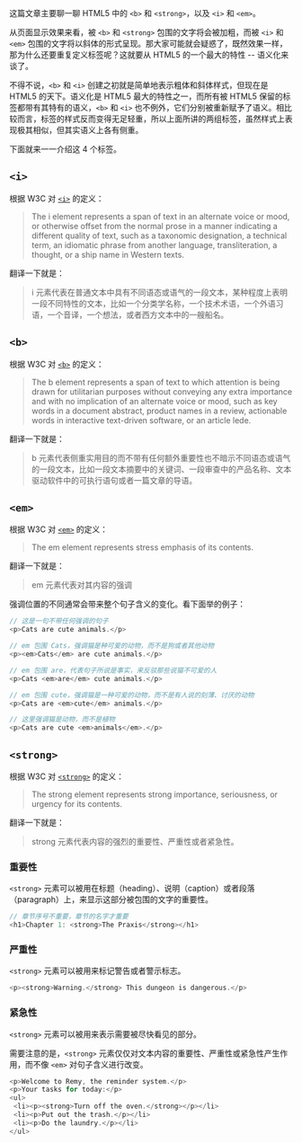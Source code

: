 这篇文章主要聊一聊 HTML5 中的 `<b>` 和 `<strong>`，以及 `<i>` 和 `<em>`。

从页面显示效果来看，被 `<b>` 和 `<strong>` 包围的文字将会被加粗，而被 `<i>` 和 `<em>` 包围的文字将以斜体的形式呈现。那大家可能就会疑惑了，既然效果一样，那为什么还要重复定义标签呢？这就要从 HTML5 的一个最大的特性 -- 语义化来谈了。

不得不说，`<b>` 和 `<i>` 创建之初就是简单地表示粗体和斜体样式，但现在是 HTML5 的天下。语义化是 HTML5 最大的特性之一，而所有被 HTML5 保留的标签都带有其特有的语义，`<b>` 和 `<i>` 也不例外，它们分别被重新赋予了语义。相比较而言，标签的样式反而变得无足轻重，所以上面所讲的两组标签，虽然样式上表现极其相似，但其实语义上各有侧重。

下面就来一一介绍这 4 个标签。

## `<i>`

根据 W3C 对 [`<i>`](https://www.w3.org/TR/html5/text-level-semantics.html#the-i-element) 的定义：

> The i element represents a span of text in an alternate voice or mood, or otherwise offset from the normal prose in a manner indicating a different quality of text, such as a taxonomic designation, a technical term, an idiomatic phrase from another language, transliteration, a thought, or a ship name in Western texts.

翻译一下就是：

> i 元素代表在普通文本中具有不同语态或语气的一段文本，某种程度上表明一段不同特性的文本，比如一个分类学名称，一个技术术语，一个外语习语，一个音译，一个想法，或者西方文本中的一艘船名。

## `<b>`

根据 W3C 对 [`<b>`](https://www.w3.org/TR/html5/text-level-semantics.html#the-b-element) 的定义：

> The b element represents a span of text to which attention is being drawn for utilitarian purposes without conveying any extra importance and with no implication of an alternate voice or mood, such as key words in a document abstract, product names in a review, actionable words in interactive text-driven software, or an article lede.

翻译一下就是：

> b 元素代表侧重实用目的而不带有任何额外重要性也不暗示不同语态或语气的一段文本，比如一段文本摘要中的关键词、一段审查中的产品名称、文本驱动软件中的可执行语句或者一篇文章的导语。

## `<em>`

根据 W3C 对 [`<em>`](https://www.w3.org/TR/html5/text-level-semantics.html#the-em-element) 的定义：

> The em element represents stress emphasis of its contents.

翻译一下就是：

> em 元素代表对其内容的强调

强调位置的不同通常会带来整个句子含义的变化。看下面举的例子：

```javascript
// 这是一句不带任何强调的句子
<p>Cats are cute animals.</p>

// em 包围 Cats，强调猫是种可爱的动物，而不是狗或者其他动物
<p><em>Cats</em> are cute animals.</p>

// em 包围 are，代表句子所说是事实，来反驳那些说猫不可爱的人
<p>Cats <em>are</em> cute animals.</p>

// em 包围 cute，强调猫是一种可爱的动物，而不是有人说的刻薄、讨厌的动物
<p>Cats are <em>cute</em> animals.</p>

// 这里强调猫是动物，而不是植物
<p>Cats are cute <em>animals</em>.</p>
```

## `<strong>`

根据 W3C 对 [`<strong>`](https://www.w3.org/TR/html5/text-level-semantics.html#the-strong-element) 的定义：

> The strong element represents strong importance, seriousness, or urgency for its contents.

翻译一下就是：

> strong 元素代表内容的强烈的重要性、严重性或者紧急性。

### 重要性

`<strong>` 元素可以被用在标题（heading）、说明（caption）或者段落（paragraph）上，来显示这部分被包围的文字的重要性。

```javascript
// 章节序号不重要，章节的名字才重要
<h1>Chapter 1: <strong>The Praxis</strong></h1>
```

### 严重性

`<strong>` 元素可以被用来标记警告或者警示标志。

```javascript
<p><strong>Warning.</strong> This dungeon is dangerous.</p>
```

### 紧急性

`<strong>` 元素可以被用来表示需要被尽快看见的部分。

需要注意的是，`<strong>` 元素仅仅对文本内容的重要性、严重性或紧急性产生作用，而不像 `<em>` 对句子含义进行改变。

```javascript
<p>Welcome to Remy, the reminder system.</p>
<p>Your tasks for today:</p>
<ul>
 <li><p><strong>Turn off the oven.</strong></p></li>
 <li><p>Put out the trash.</p></li>
 <li><p>Do the laundry.</p></li>
</ul>
```
